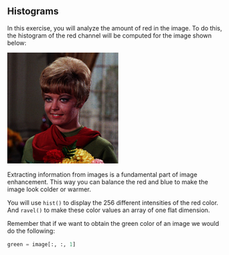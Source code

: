 ## Histograms

In this exercise, you will analyze the amount of red in the image. To do this, the histogram of the red channel will be computed for the image shown below:

![Woman smiling](../i/4.jpg)

<!-- Image loaded as `image`. -->

Extracting information from images is a fundamental part of image enhancement. This way you can balance the red and blue to make the image look colder or warmer.

You will use `hist()` to display the 256 different intensities of the red color. And `ravel()` to make these color values an array of one flat dimension.

<!-- Matplotlib is preloaded as `plt` and Numpy as `np`. -->

Remember that if we want to obtain the green color of an image we would do the following:

```python
green = image[:, :, 1]
```
<!-- 
### Instructions

- Obtain the red channel using slicing.

- Plot the histogram and bins in a range of 256.
 -->